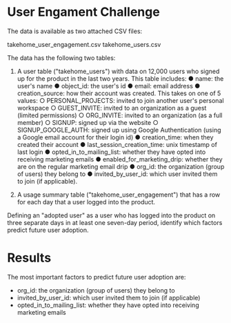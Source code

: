 # User Engament Challenge

The data is available as two attached CSV files:
 
takehome_user_engagement.csv
takehome_users.csv

The data has the following two tables:

1. A user table ("takehome_users") with data on 12,000 users who signed up for the product in the last two years. This table includes:
    ● name: the user's name
    ● object_id: the user's id
    ● email: email address
    ● creation_source: how their account was created. This takes on one of 5 values:
        ○ PERSONAL_PROJECTS: invited to join another user's personal workspace
        ○ GUEST_INVITE: invited to an organization as a guest (limited permissions)
        ○ ORG_INVITE: invited to an organization (as a full member)
        ○ SIGNUP: signed up via the website
        ○ SIGNUP_GOOGLE_AUTH: signed up using Google Authentication (using a Google email account for their login id)
    ● creation_time: when they created their account
    ● last_session_creation_time: unix timestamp of last login
    ● opted_in_to_mailing_list: whether they have opted into receiving marketing emails
    ● enabled_for_marketing_drip: whether they are on the regular marketing email drip
    ● org_id: the organization (group of users) they belong to
    ● invited_by_user_id: which user invited them to join (if applicable).

2. A usage summary table ("takehome_user_engagement") that has a row for each day that a user logged into the product.

Defining an "adopted user" as a user who has logged into the product on three separate days in at least one seven-day period, identify which factors predict future user adoption.

# Results

The most important factors to predict future user adoption are:

- org_id: the organization (group of users) they belong to
- invited_by_user_id: which user invited them to join (if applicable)
- opted_in_to_mailing_list: whether they have opted into receiving marketing emails







